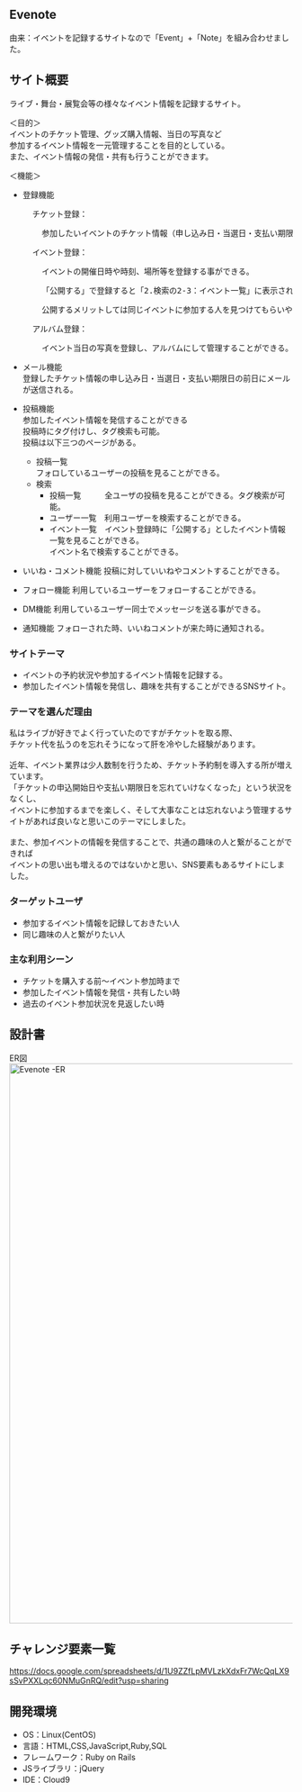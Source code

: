 ## Evenote
由来：イベントを記録するサイトなので「Event」+「Note」を組み合わせました。

## サイト概要
ライブ・舞台・展覧会等の様々なイベント情報を記録するサイト。

＜目的＞<br>
  イベントのチケット管理、グッズ購入情報、当日の写真など<br>
  参加するイベント情報を一元管理することを目的としている。<br>
  また、イベント情報の発信・共有も行うことができます。

＜機能＞<br>
- 登録機能<br>
  <pre>  チケット登録：</pre>
  <pre>    参加したいイベントのチケット情報（申し込み日・当選日・支払い期限日等）を登録する事ができる。</pre>
  <pre>  イベント登録：</pre>
  <pre>    イベントの開催日時や時刻、場所等を登録する事ができる。</pre>
  <pre>    「公開する」で登録すると「2.検索の2-3：イベント一覧」に表示される。</pre>
  <pre>    公開するメリットしては同じイベントに参加する人を見つけてもらいやすくなるため、同じ趣味の人と繋がることができる。<br></pre>
  <pre>  アルバム登録：</pre>
  <pre>    イベント当日の写真を登録し、アルバムにして管理することができる。</pre>

- メール機能<br>
  登録したチケット情報の申し込み日・当選日・支払い期限日の前日にメールが送信される。

- 投稿機能<br>
  参加したイベント情報を発信することができる<br>投稿時にタグ付けし、タグ検索も可能。<br>投稿は以下三つのページがある。<br>
    - 投稿一覧<br>フォロしているユーザーの投稿を見ることができる。<br>
    - 検索<br>
        - 投稿一覧　　　全ユーザの投稿を見ることができる。タグ検索が可能。<br>
        - ユーザー一覧　利用ユーザーを検索することができる。<br>
        - イベント一覧　イベント登録時に「公開する」としたイベント情報一覧を見ることができる。<br>イベント名で検索することができる。

- いいね・コメント機能
    投稿に対していいねやコメントすることができる。

- フォロー機能
    利用しているユーザーをフォローすることができる。

- DM機能
    利用しているユーザー同士でメッセージを送る事ができる。

- 通知機能
    フォローされた時、いいねコメントが来た時に通知される。

### サイトテーマ
- イベントの予約状況や参加するイベント情報を記録する。
- 参加したイベント情報を発信し、趣味を共有することができるSNSサイト。

### テーマを選んだ理由
私はライブが好きでよく行っていたのですがチケットを取る際、<br>
チケット代を払うのを忘れそうになって肝を冷やした経験があります。<br>
<br>
近年、イベント業界は少人数制を行うため、チケット予約制を導入する所が増えています。<br>
「チケットの申込開始日や支払い期限日を忘れていけなくなった」という状況をなくし、<br>
イベントに参加するまでを楽しく、そして大事なことは忘れないよう管理するサイトがあれば良いなと思いこのテーマにしました。<br>
<br>
また、参加イベントの情報を発信することで、共通の趣味の人と繋がることができれば<br>
イベントの思い出も増えるのではないかと思い、SNS要素もあるサイトにしました。<br>

### ターゲットユーザ
- 参加するイベント情報を記録しておきたい人
- 同じ趣味の人と繋がりたい人

### 主な利用シーン
- チケットを購入する前〜イベント参加時まで
- 参加したイベント情報を発信・共有したい時
- 過去のイベント参加状況を見返したい時

## 設計書
<string>ER図</strong>
<img width="995" alt="Evenote -ER" src="https://user-images.githubusercontent.com/92415574/151269871-46c6d47f-13ed-4d86-8d09-c746561191b9.png">

## チャレンジ要素一覧
https://docs.google.com/spreadsheets/d/1U9ZZfLpMVLzkXdxFr7WcQqLX9sSvPXXLqc60NMuGnRQ/edit?usp=sharing

## 開発環境
- OS：Linux(CentOS)
- 言語：HTML,CSS,JavaScript,Ruby,SQL
- フレームワーク：Ruby on Rails
- JSライブラリ：jQuery
- IDE：Cloud9
